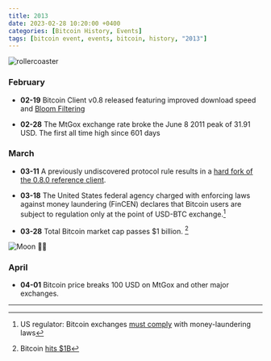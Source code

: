 ```yaml
---
title: 2013  
date: 2023-02-28 10:20:00 +0400
categories: [Bitcoin History, Events]
tags: [bitcoin event, events, bitcoin, history, "2013"]
---
```


![rollercoaster](https://criptomonedaz.com/wp-content/uploads/2020/11/giphy-1.gif)

### **February**

* **02-19** Bitcoin Client v0.8 released featuring improved download speed and [Bloom Filtering](https://en.wikipedia.org/wiki/Bloom_filter) 

* **02-28** The MtGox exchange rate broke the June 8 2011 peak of 31.91 USD. The first all time high since 601 days

### **March**

* **03-11** A previously undiscovered protocol rule results in a [hard fork of the 0.8.0 reference client](http://bitcoin.org/chainfork.html).

* **03-18** The United States federal agency charged with enforcing laws against money laundering (FinCEN) declares that Bitcoin users are subject to regulation only at the point of USD-BTC exchange.[^1]

* **03-28** Total Bitcoin market cap passes $1 billion. [^2]

![Moon](https://nostr.build/i/nostr.build_2e1f6efca691ce002b5745d8e08c164056ca2e6585cb7d4c574abaf978afeff8.jpeg)
🚀🌑

### **April**

* **04-01** Bitcoin price breaks 100 USD on MtGox and other major exchanges.

***

[^1]: US regulator: Bitcoin exchanges [must comply](https://arstechnica.com/tech-policy/2013/03/us-regulator-bitcoin-exchanges-must-comply-with-money-laundering-laws/) with money-laundering laws

[^2]: Bitcoin [hits $1B]( http://spectrum.ieee.org/computing/networks/bitcoin-hits-1billion) 
